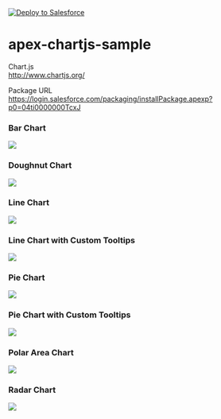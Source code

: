 <a href="https://githubsfdeploy.herokuapp.com?owner=osumi-yuki&repo=OsumiRepository">
  <img alt="Deploy to Salesforce"
       src="https://raw.githubusercontent.com/afawcett/githubsfdeploy/master/deploy.png">
</a>

# apex-chartjs-sample
Chart.js  
<a href="http://www.chartjs.org/">http://www.chartjs.org/</a>

Package URL  
<a href="https://login.salesforce.com/packaging/installPackage.apexp?p0=04ti0000000TcxJ">https://login.salesforce.com/packaging/installPackage.apexp?p0=04ti0000000TcxJ</a>

### Bar Chart
<img src="http://cdn-ak.f.st-hatena.com/images/fotolife/t/tyoshikawa1106/20150407/20150407215533.png" />

### Doughnut Chart
<img src="http://cdn-ak.f.st-hatena.com/images/fotolife/t/tyoshikawa1106/20150407/20150407215640.png" />

### Line Chart
<img src="http://cdn-ak.f.st-hatena.com/images/fotolife/t/tyoshikawa1106/20150407/20150407215819.png" />

### Line Chart with Custom Tooltips
<img src="http://cdn-ak.f.st-hatena.com/images/fotolife/t/tyoshikawa1106/20150407/20150407220027.png" />

### Pie Chart
<img src="http://cdn-ak.f.st-hatena.com/images/fotolife/t/tyoshikawa1106/20150407/20150407220124.png" />

### Pie Chart with Custom Tooltips
<img src="http://cdn-ak.f.st-hatena.com/images/fotolife/t/tyoshikawa1106/20150407/20150407220210.png" />

### Polar Area Chart
<img src="http://cdn-ak.f.st-hatena.com/images/fotolife/t/tyoshikawa1106/20150407/20150407220243.png" />

### Radar Chart
<img src="http://cdn-ak.f.st-hatena.com/images/fotolife/t/tyoshikawa1106/20150407/20150407220338.png" />
